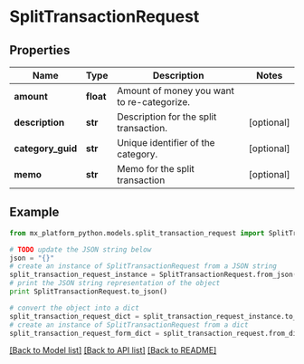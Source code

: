 # SplitTransactionRequest


## Properties
Name | Type | Description | Notes
------------ | ------------- | ------------- | -------------
**amount** | **float** | Amount of money you want to re-categorize. | 
**description** | **str** | Description for the split transaction. | [optional] 
**category_guid** | **str** | Unique identifier of the category. | [optional] 
**memo** | **str** | Memo for the split transaction | [optional] 

## Example

```python
from mx_platform_python.models.split_transaction_request import SplitTransactionRequest

# TODO update the JSON string below
json = "{}"
# create an instance of SplitTransactionRequest from a JSON string
split_transaction_request_instance = SplitTransactionRequest.from_json(json)
# print the JSON string representation of the object
print SplitTransactionRequest.to_json()

# convert the object into a dict
split_transaction_request_dict = split_transaction_request_instance.to_dict()
# create an instance of SplitTransactionRequest from a dict
split_transaction_request_form_dict = split_transaction_request.from_dict(split_transaction_request_dict)
```
[[Back to Model list]](../README.md#documentation-for-models) [[Back to API list]](../README.md#documentation-for-api-endpoints) [[Back to README]](../README.md)


